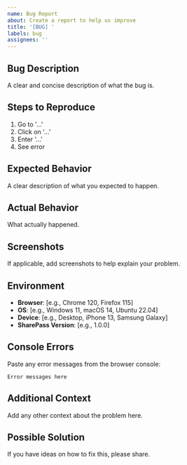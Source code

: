 ```yaml
---
name: Bug Report
about: Create a report to help us improve
title: '[BUG] '
labels: bug
assignees: ''
---
```


## Bug Description
A clear and concise description of what the bug is.

## Steps to Reproduce
1. Go to '...'
2. Click on '...'
3. Enter '...'
4. See error

## Expected Behavior
A clear description of what you expected to happen.

## Actual Behavior
What actually happened.

## Screenshots
If applicable, add screenshots to help explain your problem.

## Environment
- **Browser**: [e.g., Chrome 120, Firefox 115]
- **OS**: [e.g., Windows 11, macOS 14, Ubuntu 22.04]
- **Device**: [e.g., Desktop, iPhone 13, Samsung Galaxy]
- **SharePass Version**: [e.g., 1.0.0]

## Console Errors
Paste any error messages from the browser console:
```
Error messages here
```

## Additional Context
Add any other context about the problem here.

## Possible Solution
If you have ideas on how to fix this, please share.

